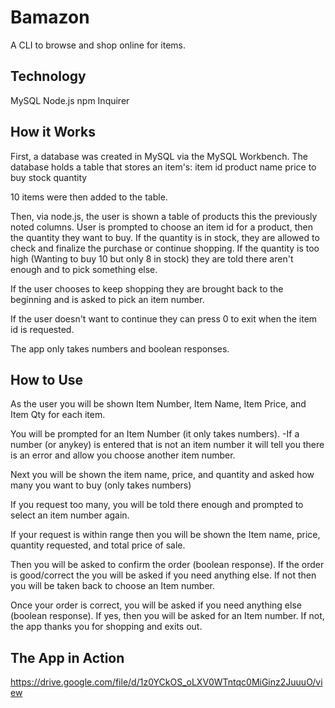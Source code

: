 # Bamazon

A CLI to browse and shop online for items.

## Technology

MySQL
Node.js
npm Inquirer

## How it Works

First, a database was created in MySQL via the MySQL Workbench.
The database holds a table that stores an item's:
item id
product name
price to buy
stock quantity

10 items were then added to the table.

Then, via node.js, the user is shown a table of products this the previously noted columns.
User is prompted to choose an item id for a product, then the quantity they want to buy.
If the quantity is in stock, they are allowed to check and finalize the purchase or continue shopping.
If the quantity is too high (Wanting to buy 10 but only 8 in stock) they are told there aren't enough and to pick something else.

If the user chooses to keep shopping they are brought back to the beginning and is asked to pick an item number.

If the user doesn't want to continue they can press 0 to exit when the item id is requested.

The app only takes numbers and boolean responses.

## How to Use

As the user you will be shown Item Number, Item Name, Item Price, and Item Qty for each item.

You will be prompted for an Item Number (it only takes numbers).
-If a number (or anykey) is entered that is not an item number it will tell you there is an error and allow you choose another item number.

Next you will be shown the item name, price, and quantity and asked how many you want to buy (only takes numbers)

If you request too many, you will be told there enough and prompted to select an item number again.

If your request is within range then you will be shown the Item name, price, quantity requested, and total price of sale.

Then you will be asked to confirm the order (boolean response). 
If the order is good/correct the you will be asked if you need anything else. 
If not then you will be taken back to choose an Item number.

Once your order is correct, you will be asked if you need anything else (boolean response). 
If yes, then you will be asked for an Item number. 
If not, the app thanks you for shopping and exits out.

## The App in Action

https://drive.google.com/file/d/1z0YCkOS_oLXV0WTntqc0MiGinz2JuuuO/view
